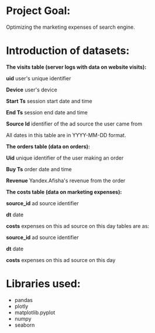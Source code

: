 # Project Goal:
Optimizing the marketing expenses of search engine.

# Introduction of datasets:
__The visits table (server logs with data on website visits):__

__uid__ user's unique identifier

__Device__ user's device

__Start Ts__ session start date and time

__End Ts__ session end date and time

__Source Id__ identifier of the ad source the user came from

All dates in this table are in YYYY-MM-DD format.

__The orders table (data on orders):__

__Uid__ unique identifier of the user making an order

__Buy Ts__ order date and time

__Revenue__ Yandex.Afisha's revenue from the order

__The costs table (data on marketing expenses):__

__source_id__ ad source identifier

__dt__ date

__costs__ expenses on this ad source on this day tables are as:

__source_id__ ad source identifier

__dt__ date

__costs__ expenses on this ad source on this day

 # Libraries used:
 
*  pandas
*  plotly
*  matplotlib.pyplot
*  numpy
*  seaborn
